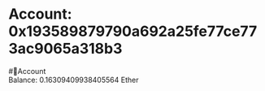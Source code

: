 
Account: 0x193589879790a692a25fe77ce773ac9065a318b3
===================================================
  
#📜Account  
Balance: 0.16309409938405564 Ether